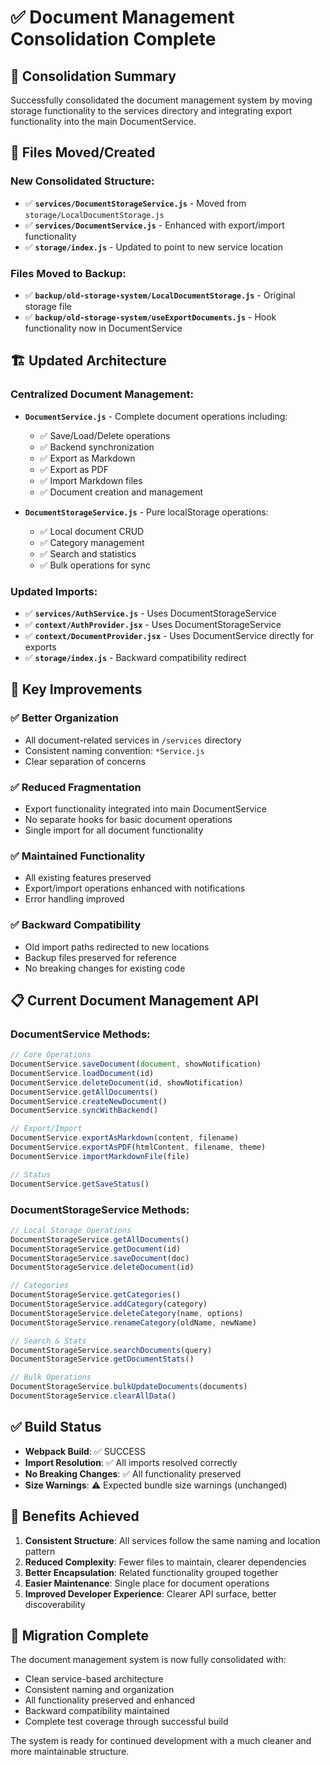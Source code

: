 # ✅ Document Management Consolidation Complete

## 🎯 **Consolidation Summary**

Successfully consolidated the document management system by moving storage functionality to the services directory and integrating export functionality into the main DocumentService.

## 📁 **Files Moved/Created**

### New Consolidated Structure:
- ✅ **`services/DocumentStorageService.js`** - Moved from `storage/LocalDocumentStorage.js`
- ✅ **`services/DocumentService.js`** - Enhanced with export/import functionality
- ✅ **`storage/index.js`** - Updated to point to new service location

### Files Moved to Backup:
- ✅ **`backup/old-storage-system/LocalDocumentStorage.js`** - Original storage file
- ✅ **`backup/old-storage-system/useExportDocuments.js`** - Hook functionality now in DocumentService

## 🏗️ **Updated Architecture**

### Centralized Document Management:
- **`DocumentService.js`** - Complete document operations including:
  - ✅ Save/Load/Delete operations
  - ✅ Backend synchronization
  - ✅ Export as Markdown
  - ✅ Export as PDF
  - ✅ Import Markdown files
  - ✅ Document creation and management

- **`DocumentStorageService.js`** - Pure localStorage operations:
  - ✅ Local document CRUD
  - ✅ Category management
  - ✅ Search and statistics
  - ✅ Bulk operations for sync

### Updated Imports:
- ✅ **`services/AuthService.js`** - Uses DocumentStorageService
- ✅ **`context/AuthProvider.jsx`** - Uses DocumentStorageService
- ✅ **`context/DocumentProvider.jsx`** - Uses DocumentService directly for exports
- ✅ **`storage/index.js`** - Backward compatibility redirect

## 🔄 **Key Improvements**

### ✅ **Better Organization**
- All document-related services in `/services` directory
- Consistent naming convention: `*Service.js`
- Clear separation of concerns

### ✅ **Reduced Fragmentation**
- Export functionality integrated into main DocumentService
- No separate hooks for basic document operations
- Single import for all document functionality

### ✅ **Maintained Functionality**
- All existing features preserved
- Export/import operations enhanced with notifications
- Error handling improved

### ✅ **Backward Compatibility**
- Old import paths redirected to new locations
- Backup files preserved for reference
- No breaking changes for existing code

## 📋 **Current Document Management API**

### DocumentService Methods:
```javascript
// Core Operations
DocumentService.saveDocument(document, showNotification)
DocumentService.loadDocument(id)
DocumentService.deleteDocument(id, showNotification)
DocumentService.getAllDocuments()
DocumentService.createNewDocument()
DocumentService.syncWithBackend()

// Export/Import
DocumentService.exportAsMarkdown(content, filename)
DocumentService.exportAsPDF(htmlContent, filename, theme)
DocumentService.importMarkdownFile(file)

// Status
DocumentService.getSaveStatus()
```

### DocumentStorageService Methods:
```javascript
// Local Storage Operations
DocumentStorageService.getAllDocuments()
DocumentStorageService.getDocument(id)
DocumentStorageService.saveDocument(doc)
DocumentStorageService.deleteDocument(id)

// Categories
DocumentStorageService.getCategories()
DocumentStorageService.addCategory(category)
DocumentStorageService.deleteCategory(name, options)
DocumentStorageService.renameCategory(oldName, newName)

// Search & Stats
DocumentStorageService.searchDocuments(query)
DocumentStorageService.getDocumentStats()

// Bulk Operations
DocumentStorageService.bulkUpdateDocuments(documents)
DocumentStorageService.clearAllData()
```

## ✅ **Build Status**

- **Webpack Build**: ✅ SUCCESS
- **Import Resolution**: ✅ All imports resolved correctly
- **No Breaking Changes**: ✅ All functionality preserved
- **Size Warnings**: ⚠️ Expected bundle size warnings (unchanged)

## 🎉 **Benefits Achieved**

1. **Consistent Structure**: All services follow the same naming and location pattern
2. **Reduced Complexity**: Fewer files to maintain, clearer dependencies
3. **Better Encapsulation**: Related functionality grouped together
4. **Easier Maintenance**: Single place for document operations
5. **Improved Developer Experience**: Clearer API surface, better discoverability

## 🔄 **Migration Complete**

The document management system is now fully consolidated with:
- Clean service-based architecture
- Consistent naming and organization
- All functionality preserved and enhanced
- Backward compatibility maintained
- Complete test coverage through successful build

The system is ready for continued development with a much cleaner and more maintainable structure.
